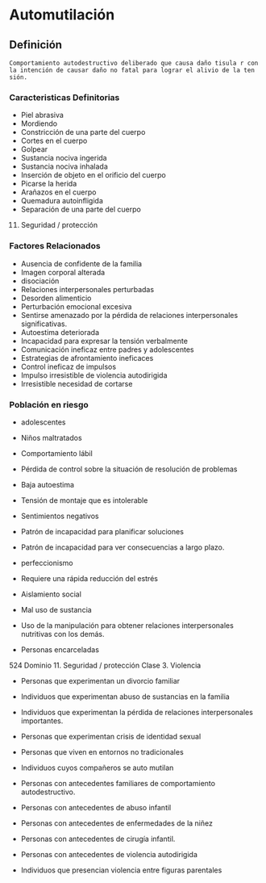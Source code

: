 # Automutilación
## Definición
	Comportamiento autodestructivo deliberado que causa daño tisula r con la intención de causar daño no fatal para lograr el alivio de la ten sión.

### Caracteristicas Definitorias
- Piel abrasiva   
- Mordiendo   
- Constricción de una parte del 
cuerpo   
- Cortes en el cuerpo   
- Golpear   
- Sustancia nociva ingerida   
- Sustancia nociva inhalada    
- Inserción de objeto en el 
orificio del cuerpo   
- Picarse la herida   
- Arañazos en el cuerpo   
- Quemadura autoinfligida   
- Separación de una parte del 
cuerpo  
 
 
 
 
 
 
 
 
 
 11. Seguridad / protección

### Factores Relacionados
- Ausencia de confidente de la 
familia   
- Imagen corporal alterada   
- disociación   
- Relaciones interpersonales 
perturbadas   
- Desorden alimenticio   
- Perturbación emocional excesiva   
- Sentirse amenazado por la pérdida 
de relaciones interpersonales 
significativas.   
- Autoestima deteriorada   
- Incapacidad para expresar 
la tensión verbalmente   
- Comunicación ineficaz entre 
padres y adolescentes   
- Estrategias de afrontamiento 
ineficaces   
- Control ineficaz de impulsos   
- Impulso irresistible de violencia 
autodirigida   
- Irresistible necesidad de cortarse

### Población en riesgo
- adolescentes   
- Niños maltratados   
 
- Comportamiento lábil   
- Pérdida de control sobre la 
situación de resolución de 
problemas   
- Baja autoestima   
- Tensión de montaje que 
es intolerable   
- Sentimientos negativos   
- Patrón de incapacidad 
para planificar 
soluciones   
- Patrón de incapacidad para ver 
consecuencias a largo plazo.   
- perfeccionismo   
- Requiere una rápida reducción del 
estrés   
- Aislamiento social   
- Mal uso de sustancia   
- Uso de la manipulación para 
obtener relaciones 
interpersonales nutritivas con los 
demás.  
 
 
 
- Personas encarceladas  
 
 
524 
Dominio 11. Seguridad / protección  Clase 3. Violencia  
 
 
 
- Personas que experimentan un 
divorcio familiar   
- Individuos que experimentan 
abuso de sustancias en la 
familia   
- Individuos que experimentan la 
pérdida de relaciones 
interpersonales importantes.   
- Personas que experimentan 
crisis de identidad sexual   
- Personas que viven en entornos 
no tradicionales   
- Individuos cuyos compañeros 
se auto mutilan   
 
 
 
- Personas con antecedentes 
familiares de comportamiento 
autodestructivo.   
- Personas con antecedentes de 
abuso infantil   
- Personas con antecedentes de 
enfermedades de la niñez   
- Personas con antecedentes de 
cirugía infantil.   
- Personas con antecedentes de 
violencia autodirigida   
- Individuos que presencian 
violencia entre figuras 
parentales

